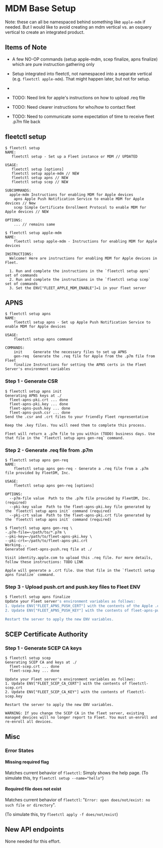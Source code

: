 # MDM Base Setup

Note: these can all be namespaced behind something like `apple-mdm` if needed. But I would like to avoid creating an mdm vertical vs. an osquery vertical to create an integrated product.

## Items of Note
- A few NO-OP commands (setup apple-mdm, scep finalize, apns finalize) which are pure instruction gathering only
- Setup integrated into fleetctl, not namespaced into a separate vertical (e.g. `fleetctl apple-mdm`). That might happen later, but not for setup.
- 

- TODO: Need link for apple's instructions on how to upload .req file
- TODO: Need clearer instructions for who/how to contact fleet
- TODO: Need to communicate some expectation of time to receive fleet .p7m file back

## fleetctl setup

```
$ fleetctl setup
NAME:
   fleetctl setup - Set up a Fleet instance or MDM // UPDATED

USAGE:
   fleetctl setup [options]
   fleetctl setup apple-mdm // NEW
   fleetctl setup apns // NEW
   fleetctl setup scep // NEW
   
SUBCOMMANDS:
  apple-mdm Instructions for enabling MDM for Apple devices
	apns Apple Push Notification Service to enable MDM for Apple devices // New
	scep Simple Certificate Enrollment Protocol to enable MDM for Apple devices // NEW

OPTIONS:
	... // remains same
```

```
$ fleetctl setup apple-mdm
NAME:
	fleetctl setup apple-mdm - Instructions for enabling MDM for Apple devices

INSTRUCTIONS:
  Welcome! Here are instructions for enabling MDM for Apple devices in Fleet.

  1. Run and complete the instructions in the `fleetctl setup apns` set of commands
  2. Run and complete the instructions in the `fleetctl setup scep` set of commands
  3. Set the ENV["FLEET_APPLE_MDM_ENABLE"]=1 in your fleet server
```

## APNS

```
$ fleetctl setup apns
NAME:
	fleetctl setup apns - Set up Apple Push Notification Service to enable MDM for Apple devices

USAGE:
	fleetctl setup apns command

COMMANDS:
	init     Generate the necessary files to set up APNS
	gen-req  Generate the .req file for Apple from the .p7m file from Fleet
	finalize Instructions for setting the APNS certs in the Fleet Server's environment variables
```

### Step 1 - Generate CSR
```
$ fleetctl setup apns init
Generating APNS keys at ./
  fleet-apns-pki.crt ... done
  fleet-apns-pki.key ... done
  fleet-apns-push.key ... done
  fleet-apns-push.csr ... done
Send the .csr and .crt files to your friendly Fleet representative

Keep the .key files. You will need them to complete this process. 

Fleet will return a .p7m file to you within (TODO) business days. Use that file in the `fleetctl setup apns gen-req` command.
```

### Step 2 - Generate .req file from .p7m

```
$ fleetctl setup apns gen-req
NAME:
	fleetctl setup apns gen-req - Generate a .req file from a .p7m file provided by FleetDM, Inc.

USAGE:
	fleetctl setup apns gen-req [options]

OPTIONS:
  --p7m-file value  Path to the .p7m file provided by FleetDM, Inc. (required)
  --pki-key value  Path to the fleet-apns-pki.key file generated by the `fleetctl setup apns init` command (required)
  --pki-crt value  Path to the fleet-apns-pki.crt file generated by the `fleetctl setup apns init` command (required)
```
```
$ fleetctl setup apns gen-req \
-.p7m-file=~/path/to/*.p7m \
--pki-key=~/path/to/fleet-apns-pki.key \
--pki-crt=~/path/to/fleet-apns-pki.crt
Working...
Generated fleet-apns-push.req file at ./

Visit identity.apple.com to upload this .req file. For more details, follow these instructions: TODO LINK

Apple will generate a .crt file. Use that file in the `fleetctl setup apns finalize` command. 
```

### Step 3 - Upload push.crt and push.key files to Fleet ENV

```sh
$ fleetctl setup apns finalize
Update your Fleet server's environment variables as follows:
1. Update ENV["FLEET_APNS_PUSH_CERT"] with the contents of the Apple .crt file
2. Update ENV["FLEET_APNS_PUSH_KEY"] with the contents of fleet-apns-push.key

Restart the server to apply the new ENV variables.

```

## SCEP Certificate Authority
### Step 1 - Generate SCEP CA keys
```
$ fleetctl setup scep
Generating SCEP CA and keys at ./
  fleet-scep.crt ... done
  fleet-scep.key ... done

Update your Fleet server's environment variables as follows:
1. Update ENV["FLEET_SCEP_CA_CERT"] with the contents of fleetctl-scep.crt
2. Update ENV["FLEET_SCEP_CA_KEY"] with the contents of fleetctl-scep.key

Restart the server to apply the new ENV variables.

WARNING: If you change the SCEP CA in the fleet server, existing managed devices will no longer report to Fleet. You must un-enroll and re-enroll all devices.

```

## Misc
### Error States
#### Missing required flag
Matches current behavior of `fleetctl`: Simply shows the help page. (To simulate this, try `fleetctl setup --name="hello"`)

#### Required file does not exist 
Matches current behavior of `fleetctl`: "`Error: open does/not/exist: no such file or directory`".

(To simulate this, try `fleetctl apply -f does/not/exist`)

## New API endpoints
None needed for this effort.

